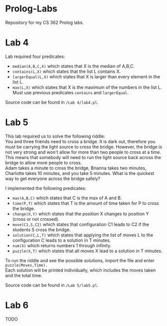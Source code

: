 # Prolog-Labs
Repository for my CS 362 Prolog labs.

# Lab 4
Lab required four predicates:
* `median(A,B,C,X)` which states that X is the median of A,B,C.
* `contains(L,X)` which states that the list L contains X.
* `largerEqual(L,X)` which states that X is larger than every element in the list L.
* `max(L,X)` which states that X is the maximum of the numbers in the list L. Must use previous predicates `contains` and `largerEqual`.

Source code can be found in `/Lab 4/lab4.pl`.

# Lab 5
This lab required us to solve the following riddle:\
You and three friends need to cross a bridge. It is dark out, therefore you must be carrying the light source to cross the bridge. However, the bridge is not very strong and won't allow for more than two people to cross at a time. This means that somebody will need to run the light source back across the bridge to allow more people to cross.\
Adam takes a minute to cross the bridge, Brianna takes two minutes, Charlotte takes 10 minutes, and you take 5 minutes. What is the quickest way to get everyone across the bridge safely?

I implemented the following predicates:
* `max(A,B,C)` which states that C is the max of A and B.
* `time(P,T)` which states that T is the amount of time taken for P to cross the bridge.
* `change(X,Y)` which states that the position X changes to position Y (cross or not crossed).
* `move(C1,S,C2)` which states that configuration C1 leads to C2 if the students S cross the bridge.
* `solution(C,L,T)` which states that applying the list of moves L to the configuration C leads to a solution in T minutes.
* `num(X)` which returns numbers 1 through infinity.
* `puzzle(X,T)` which states that all moves X lead to a solution in T minutes.

To run the riddle and see the possible solutions, import the file and enter `puzzle(Moves,Time).`\
Each solution will be printed individually, which includes the moves taken and the total time.

Source code can be found in `/Lab 5/lab5.pl`.

# Lab 6
TODO
